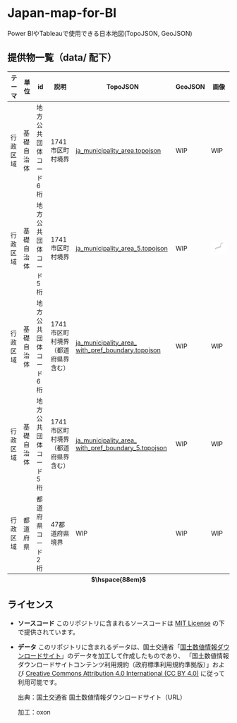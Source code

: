 # Japan-map-for-BI

Power BIやTableauで使用できる日本地図(TopoJSON, GeoJSON)

## 提供物一覧（data/ 配下）

<table>
  <thead>
    <tr>
      <th>テーマ</th>
      <th>単位</th>
      <th>id</th>
      <th>説明</th>
      <th>TopoJSON</th>
      <th>GeoJSON</th>
      <th>画像</th>
    </tr>
  </thead>
  <tbody>
    <tr>
      <td>行政区域</td>
      <td>基礎自治体</td>
      <td>地方公共団体コード6桁</td>
      <td>1741市区町村境界</td>
      <td><a href="data/行政区域/municipality/ja_municipality_area.topojson">ja_municipality_area.topojson</a></td>
      <td>WIP</td>
      <td>WIP</td>
    </tr>
    <tr>
      <td>行政区域</td>
      <td>基礎自治体</td>
      <td>地方公共団体コード5桁</td>
      <td>1741市区町村境界</td>
      <td><a href="data/administrative_area/municipality/ja_municipality_area_5.topojson">ja_municipality_area_5.topojson</a></td>
      <td>WIP</td>
      <td><img src="img/ja_municipality_area_5.jpg" alt="ja_municipality_area_5.topojson プレビュー" width="300" /></td>
    </tr>
    <tr>
      <td>行政区域</td>
      <td>基礎自治体</td>
      <td>地方公共団体コード6桁</td>
      <td>1741市区町村境界（都道府県界含む）</td>
      <td><a href="data/基礎自治体/municipality/ja_municipality_area_with_pref_boundary.topojson">ja_municipality_area_<wbr>with_pref_boundary.topojson</a></td>
      <td>WIP</td>
      <td>WIP</td>
    </tr>
    <tr>
      <td>行政区域</td>
      <td>基礎自治体</td>
      <td>地方公共団体コード5桁</td>
      <td>1741市区町村境界（都道府県界含む）</td>
      <td><a href="data/基礎自治体/municipality/ja_municipality_area_with_pref_boundary_5.topojson">ja_municipality_area_<wbr>with_pref_boundary_5.topojson</a></td>
      <td>WIP</td>
      <td>WIP</td>
    </tr>
    <tr>
      <td>行政区域</td>
      <td>都道府県</td>
      <td>都道府県コード2桁</td>
      <td>47都道府県境界</td>
      <td>WIP</td>
      <td>WIP</td>
      <td>WIP</td>
    </tr>
  </tbody>
  <!-- 横幅を確保するためのダミー行 -->
  <tfoot>
  <tr><th colspan=14>$\hspace{88em}$</th></tr>
  </tfoot>
</table>

## ライセンス

- **ソースコード**
  このリポジトリに含まれるソースコードは [MIT License](./LICENSE) の下で提供されています。

- **データ**
  このリポジトリに含まれるデータは、国土交通省「[国土数値情報ダウンロードサイト](https://nlftp.mlit.go.jp/ksj/)」のデータを加工して作成したものであり、
  「国土数値情報ダウンロードサイトコンテンツ利用規約（政府標準利用規約準拠版）」および
  [Creative Commons Attribution 4.0 International (CC BY 4.0)](https://creativecommons.org/licenses/by/4.0/legalcode.ja) に従って利用可能です。
  
  出典：国土交通省 国土数値情報ダウンロードサイト（URL）
  
  加工：oxon
